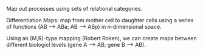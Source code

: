 Map out processes using sets of relational categories.

Differentiation Maps: map from mother cell to daughter cells using a series of functions (AB --> ABa; AB --> ABp) in _n_-dimensional space.

Using an (M,R)-type mapping (Robert Rosen), we can create maps between different biologicl levels (gene A --> AB; gene B --> AB).




